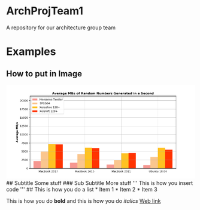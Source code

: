 # ArchProjTeam1
A repository for our architecture group team




# Examples
## How to put in Image
<img src="Graphing/barchart_compare.png" alt="hi" class="inline"/>
## Subtitle
Some stuff
### Sub Subtitle
More stuff
'''
This is how you insert code
'''
## This is how you do a list
* Item 1
* Item 2
* Item 3

This is how you do **bold** and this is how you do *italics*
[Web link](https://rachelkraft.github.io/ArchProjTeam1/)

